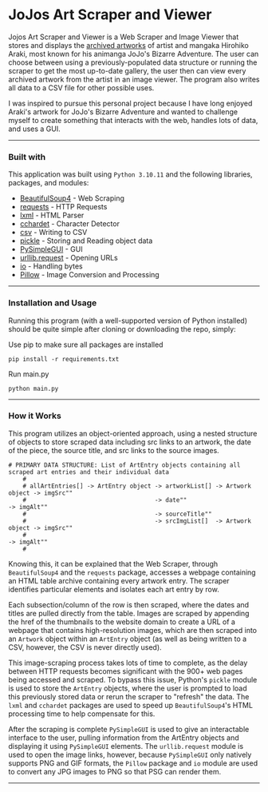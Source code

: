 # JoJos Art Scraper and Viewer

Jojos Art Scraper and Viewer is a Web Scraper and Image Viewer that stores and displays the [archived artworks](https://jojowiki.com/Art_Gallery) of artist and mangaka Hirohiko Araki, most known for his animanga JoJo's Bizarre Adventure. The user can choose between using a previously-populated data structure or running the scraper to get the most up-to-date gallery, the user then can view every archived artwork from the artist in an image viewer. The program also writes all data to a CSV file for other possible uses.

I was inspired to pursue this personal project because I have long enjoyed Araki's artwork for JoJo's Bizarre Adventure and wanted to challenge myself to create something that interacts with the web, handles lots of data, and uses a GUI.

---
### Built with
This application was built using ```Python 3.10.11``` and the following libraries, packages, and modules:
* [BeautifulSoup4](https://pypi.org/project/beautifulsoup4/) - Web Scraping
* [requests](https://pypi.org/project/requests/) - HTTP Requests
* [lxml](https://pypi.org/project/lxml/) - HTML Parser
* [cchardet](https://pypi.org/project/cchardet/) - Character Detector
* [csv](https://docs.python.org/3/library/csv.html) - Writing to CSV
* [pickle](https://docs.python.org/3/library/pickle.html) - Storing and Reading object data
* [PySimpleGUI](https://pypi.org/project/PySimpleGUI/) - GUI
* [urllib.request](https://docs.python.org/3/library/urllib.request.html#module-urllib.request) - Opening URLs
* [io](https://docs.python.org/3/library/io.html) - Handling bytes
* [Pillow](https://pypi.org/project/Pillow/) - Image Conversion and Processing
---
### Installation and Usage
Running this program (with a well-supported version of Python installed) should be quite simple after cloning or downloading the repo, simply:

Use pip to make sure all packages are installed

```pip install -r requirements.txt```

Run main.py

```python main.py```

---

### How it Works

This program utilizes an object-oriented approach, using a nested structure of objects to store scraped data including src links to an artwork, the date of the piece, the source title, and src links to the source images. 

```
# PRIMARY DATA STRUCTURE: List of ArtEntry objects containing all scraped art entries and their individual data
    #
    # allArtEntries[] -> ArtEntry object -> artworkList[] -> Artwork object -> imgSrc"" 
    #                                    -> date""                          -> imgAlt""
    #                                    -> sourceTitle""
    #                                    -> srcImgList[]  -> Artwork object -> imgSrc""
    #                                                                       -> imgAlt""
    #
```

Knowing this, it can be explained that the Web Scraper, through ```BeautifulSoup4``` and the ```requests``` package, accesses a webpage containing an HTML table archive containing every artwork entry. The scraper identifies particular elements and isolates each art entry by row.

Each subsection/column of the row is then scraped, where the dates and titles are pulled directly from the table. Images are scraped by appending the href of the thumbnails to the website domain to create a URL of a webpage that contains high-resolution images, which are then scraped into an ```Artwork``` object within an ```ArtEntry``` object (as well as being written to a CSV, however, the CSV is never directly used). 

This image-scraping process takes lots of time to complete, as the delay between HTTP requests becomes significant with the 900+ web pages being accessed and scraped. To bypass this issue, Python's ```pickle``` module is used to store the ```ArtEntry``` objects, where the user is prompted to load this previously stored data or rerun the scraper to "refresh" the data. The ```lxml``` and ```cchardet``` packages are used to speed up ```BeautifulSoup4```'s HTML processing time to help compensate for this.

After the scraping is complete ```PySimpleGUI``` is used to give an interactable interface to the user, pulling information from the ArtEntry objects and displaying it using ```PySimpleGUI``` elements. The ```urllib.request``` module is used to open the image links, however, because ```PySimpleGUI``` only natively supports PNG and GIF formats, the ```Pillow``` package and ```io``` module are used to convert any JPG images to PNG so that PSG can render them. 

---
